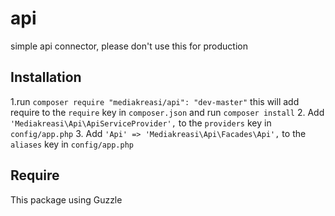 # api
simple api connector, please don't use this for production


Installation
------------

1.run `composer require "mediakreasi/api": "dev-master"` this will add require to the `require` key in `composer.json` and run `composer install`
2. Add `'Mediakreasi\Api\ApiServiceProvider',` to the `providers` key in `config/app.php`
3. Add `'Api' => 'Mediakreasi\Api\Facades\Api',` to the `aliases` key in `config/app.php`

Require
-------
This package using Guzzle
